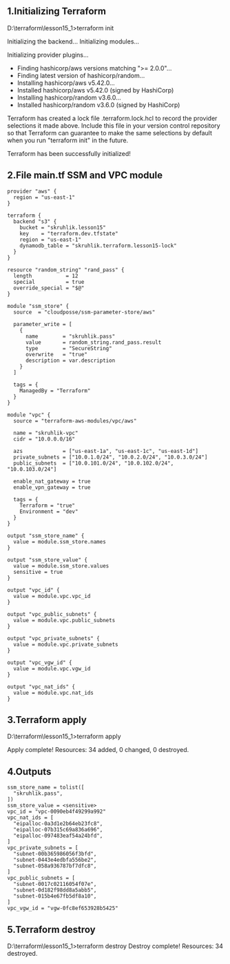 ## 1.Initializing Terraform

D:\terraform\lesson15_1>terraform init

Initializing the backend...
Initializing modules...

Initializing provider plugins...
- Finding hashicorp/aws versions matching ">= 2.0.0"...
- Finding latest version of hashicorp/random...
- Installing hashicorp/aws v5.42.0...
- Installed hashicorp/aws v5.42.0 (signed by HashiCorp)
- Installing hashicorp/random v3.6.0...
- Installed hashicorp/random v3.6.0 (signed by HashiCorp)

Terraform has created a lock file .terraform.lock.hcl to record the provider
selections it made above. Include this file in your version control repository
so that Terraform can guarantee to make the same selections by default when
you run "terraform init" in the future.

Terraform has been successfully initialized!

## 2.File main.tf SSM and VPC module

```hcl
provider "aws" {
  region = "us-east-1"
}

terraform {
  backend "s3" {
    bucket = "skruhlik.lesson15"
    key    = "terraform.dev.tfstate"
    region = "us-east-1"
	dynamodb_table = "skruhlik.terraform.lesson15-lock"
  }
}

resource "random_string" "rand_pass" {
  length           = 12
  special          = true
  override_special = "$@"
}

module "ssm_store" {
  source  = "cloudposse/ssm-parameter-store/aws"

  parameter_write = [
    {
      name        = "skruhlik.pass"
      value       = random_string.rand_pass.result
      type        = "SecureString"
      overwrite   = "true"
      description = var.description
    }
  ]

  tags = {
    ManagedBy = "Terraform"
  }
}

module "vpc" {
  source = "terraform-aws-modules/vpc/aws"

  name = "skruhlik-vpc"
  cidr = "10.0.0.0/16"

  azs             = ["us-east-1a", "us-east-1c", "us-east-1d"]
  private_subnets = ["10.0.1.0/24", "10.0.2.0/24", "10.0.3.0/24"]
  public_subnets  = ["10.0.101.0/24", "10.0.102.0/24", "10.0.103.0/24"]

  enable_nat_gateway = true
  enable_vpn_gateway = true

  tags = {
    Terraform = "true"
    Environment = "dev"
  }
}

output "ssm_store_name" {
  value = module.ssm_store.names
}

output "ssm_store_value" {
  value = module.ssm_store.values
  sensitive = true
}

output "vpc_id" {
  value = module.vpc.vpc_id
}

output "vpc_public_subnets" {
  value = module.vpc.public_subnets
}

output "vpc_private_subnets" {
  value = module.vpc.private_subnets
}

output "vpc_vgw_id" {
  value = module.vpc.vgw_id
}

output "vpc_nat_ids" {
  value = module.vpc.nat_ids
}
```

## 3.Terraform apply

D:\terraform\lesson15_1>terraform apply

Apply complete! Resources: 34 added, 0 changed, 0 destroyed.

##  4.Outputs

```hcl
ssm_store_name = tolist([
  "skruhlik.pass",
])
ssm_store_value = <sensitive>
vpc_id = "vpc-0090eb4f49299a992"
vpc_nat_ids = [
  "eipalloc-0a3d1e2b64eb23fc8",
  "eipalloc-07b315c69a836a696",
  "eipalloc-097483eaf54a24bfd",
]
vpc_private_subnets = [
  "subnet-00b365986056f3bfd",
  "subnet-0443e4edbfa556be2",
  "subnet-058a936787bf7dfc8",
]
vpc_public_subnets = [
  "subnet-0017c02116054f07e",
  "subnet-0d182f98dd8a5abb5",
  "subnet-015b4e67fb5df8a10",
]
vpc_vgw_id = "vgw-0fc8ef653928b5425"
```

##  5.Terraform destroy

D:\terraform\lesson15_1>terraform destroy
Destroy complete! Resources: 34 destroyed.

